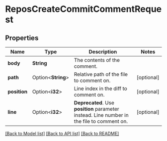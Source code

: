 # ReposCreateCommitCommentRequest

## Properties

Name | Type | Description | Notes
------------ | ------------- | ------------- | -------------
**body** | **String** | The contents of the comment. | 
**path** | Option<**String**> | Relative path of the file to comment on. | [optional]
**position** | Option<**i32**> | Line index in the diff to comment on. | [optional]
**line** | Option<**i32**> | **Deprecated**. Use **position** parameter instead. Line number in the file to comment on. | [optional]

[[Back to Model list]](../README.md#documentation-for-models) [[Back to API list]](../README.md#documentation-for-api-endpoints) [[Back to README]](../README.md)



